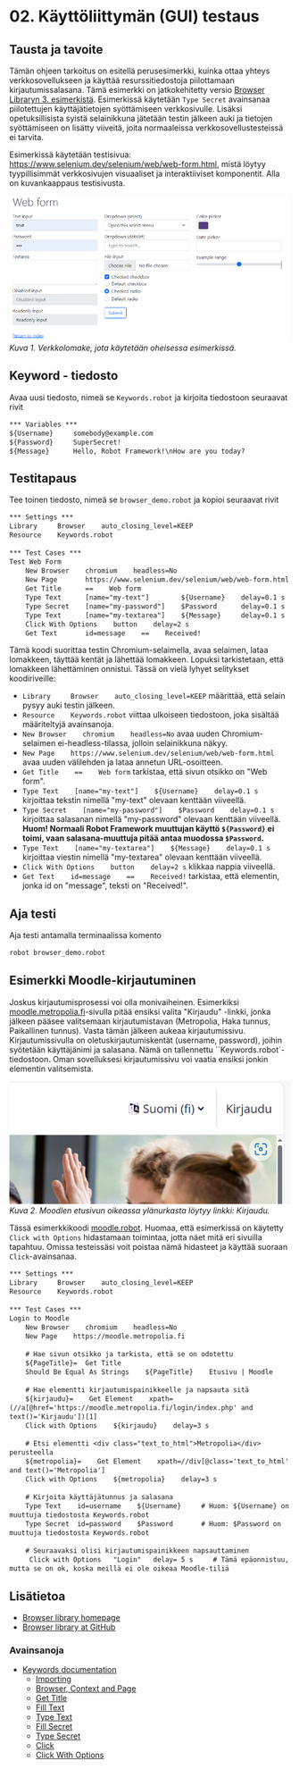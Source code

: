 # 02. Käyttöliittymän (GUI) testaus

## Tausta ja tavoite
Tämän ohjeen tarkoitus on esitellä perusesimerkki, kuinka ottaa yhteys verkkosovellukseen ja käyttää resurssitiedostoja piilottamaan kirjautumissalasana. Tämä esimerkki on jatkokehitetty versio [Browser Libraryn 3. esimerkistä](https://robotframework-browser.org/#examples). Esimerkissä käytetään `Type Secret` avainsanaa piilotettujen käyttäjätietojen syöttämiseen verkkosivulle. Lisäksi opetuksillisista syistä selainikkuna jätetään testin jälkeen auki ja tietojen syöttämiseen on lisätty viiveitä, joita normaaleissa verkkosovellustesteissä ei tarvita. 

Esimerkissä käytetään testisivua: https://www.selenium.dev/selenium/web/web-form.html, mistä löytyy tyypillisimmät verkkosivujen visuaaliset ja interaktiiviset komponentit. Alla on kuvankaappaus testisivusta. 

![Selenium Web Form Example](./kuvat/selenium_web_form.png)<br>
*Kuva 1. Verkkolomake, jota käytetään oheisessa esimerkissä.*


## Keyword - tiedosto
Avaa uusi tiedosto, nimeä se `Keywords.robot` ja kirjoita tiedostoon seuraavat rivit

```robotframework
*** Variables ***
${Username}     somebody@example.com
${Password}     SuperSecret!
${Message}      Hello, Robot Framework!\nHow are you today?
```

## Testitapaus
Tee toinen tiedosto, nimeä se `browser_demo.robot` ja kopioi seuraavat rivit

```robotframework {.line-numbers}
*** Settings ***
Library     Browser    auto_closing_level=KEEP
Resource    Keywords.robot  

*** Test Cases ***
Test Web Form
    New Browser    chromium    headless=No  
    New Page       https://www.selenium.dev/selenium/web/web-form.html 
    Get Title      ==    Web form  
    Type Text      [name="my-text"]        ${Username}    delay=0.1 s 
    Type Secret    [name="my-password"]    $Password      delay=0.1 s
    Type Text      [name="my-textarea"]    ${Message}     delay=0.1 s
    Click With Options    button    delay=2 s
    Get Text       id=message    ==    Received!
```

Tämä koodi suorittaa testin Chromium-selaimella, avaa selaimen, lataa lomakkeen, täyttää kentät ja lähettää lomakkeen. Lopuksi tarkistetaan, että lomakkeen lähettäminen onnistui. Tässä on vielä lyhyet selitykset koodiriveille:

- ```Library     Browser    auto_closing_level=KEEP``` määrittää, että selain pysyy auki testin jälkeen.
- ```Resource    Keywords.robot``` viittaa ulkoiseen tiedostoon, joka sisältää määriteltyjä avainsanoja.
- ```New Browser    chromium    headless=No```  avaa uuden Chromium-selaimen ei-headless-tilassa, jolloin selainikkuna näkyy.
- ```New Page    https://www.selenium.dev/selenium/web/web-form.html```  avaa uuden välilehden ja lataa annetun URL-osoitteen.
- ```Get Title    ==    Web form```  tarkistaa, että sivun otsikko on "Web form".
- ```Type Text    [name="my-text"]    ${Username}    delay=0.1 s```  kirjoittaa tekstin nimellä "my-text" olevaan kenttään viiveellä.
- ```Type Secret    [name="my-password"]    $Password    delay=0.1 s```  kirjoittaa salasanan nimellä "my-password" olevaan kenttään viiveellä. **Huom! Normaali Robot Framework muuttujan käyttö  `${Password}` ei toimi, vaan salasana-muuttuja pitää antaa muodossa `$Password`.**
- ```Type Text    [name="my-textarea"]    ${Message}    delay=0.1 s```  kirjoittaa viestin nimellä "my-textarea" olevaan kenttään viiveellä.
- ```Click With Options    button    delay=2 s```  klikkaa nappia viiveellä.
- ```Get Text    id=message    ==    Received!```  tarkistaa, että elementin, jonka id on "message", teksti on "Received!".
 
## Aja testi
Aja testi antamalla terminaalissa komento
```Bash
robot browser_demo.robot
```

## Esimerkki Moodle-kirjautuminen

Joskus kirjautumisprosessi voi olla monivaiheinen. Esimerkiksi [moodle.metropolia.fi](https://moodle.metropolia.fi)-sivulla pitää ensiksi valita "Kirjaudu" -linkki, jonka jälkeen pääsee valitsemaan kirjautumistavan (Metropolia, Haka tunnus, Paikallinen tunnus). Vasta tämän jälkeen aukeaa kirjautumissivu. Kirjautumissivulla on oletuskirjautumiskentät (username, password), joihin syötetään käyttäjänimi ja salasana. Nämä on tallennettu ``Keywords.robot`-tiedostoon. Oman sovelluksesi kirjautumissivu voi vaatia ensiksi jonkin elementin valitsemista. 

![Moodle etusivu ja Kirjaudu nappula](./kuvat/moodle_aloitussivu.png)<br>
*Kuva 2. Moodlen etusivun oikeassa ylänurkasta löytyy linkki: Kirjaudu.*

Tässä esimerkkikoodi [moodle.robot](./robot/moodle.robot). Huomaa, että esimerkissä on käytetty `Click with Options` hidastamaan toimintaa, jotta näet mitä eri sivuilla tapahtuu. Omissa testeissäsi voit poistaa nämä hidasteet ja käyttää suoraan `Click`-avainsanaa.

```robotframework
*** Settings ***
Library     Browser    auto_closing_level=KEEP
Resource    Keywords.robot

*** Test Cases ***
Login to Moodle
    New Browser    chromium    headless=No
    New Page    https://moodle.metropolia.fi

    # Hae sivun otsikko ja tarkista, että se on odotettu
    ${PageTitle}=  Get Title 
    Should Be Equal As Strings    ${PageTitle}    Etusivu | Moodle 
    
    # Hae elementti kirjautumispainikkeelle ja napsauta sitä
    ${kirjaudu}=    Get Element    xpath=(//a[@href='https://moodle.metropolia.fi/login/index.php' and text()='Kirjaudu'])[1]
    Click with Options    ${kirjaudu}    delay=3 s

    # Etsi elementti <div class="text_to_html">Metropolia</div> perusteella
    ${metropolia}=    Get Element    xpath=//div[@class='text_to_html' and text()='Metropolia']
    Click with Options    ${metropolia}    delay=3 s

    # Kirjoita käyttäjätunnus ja salasana
    Type Text    id=username    ${Username}     # Huom: ${Username} on muuttuja tiedostosta Keywords.robot
    Type Secret  id=password    $Password       # Huom: $Password on muuttuja tiedostosta Keywords.robot
    
    # Seuraavaksi olisi kirjautumispainikkeen napsauttaminen
     Click with Options   "Login"   delay= 5 s     # Tämä epäonnistuu, mutta se on ok, koska meillä ei ole oikeaa Moodle-tiliä
```

## Lisätietoa
- [Browser library homepage](https://robotframework-browser.org/)
- [Browser library at GitHub](https://github.com/MarketSquare/robotframework-browser)

### Avainsanoja
- [Keywords documentation](https://marketsquare.github.io/robotframework-browser/Browser.html)
  - [Importing](https://marketsquare.github.io/robotframework-browser/Browser.html?tag=BrowserControl#Importing)
  - [Browser, Context and Page](https://marketsquare.github.io/robotframework-browser/Browser.html?tag=BrowserControl#Browser%2C%20Context%20and%20Page)
  - [Get Title](https://marketsquare.github.io/robotframework-browser/Browser.html?tag=BrowserControl#Get%20Title)
  -  [Fill Text](https://marketsquare.github.io/robotframework-browser/Browser.html?tag=BrowserControl#Fill%20Text)
  -  [Type Text](https://marketsquare.github.io/robotframework-browser/Browser.html?tag=BrowserControl#Type%20Text)
  -  [Fill Secret](https://marketsquare.github.io/robotframework-browser/Browser.html?tag=BrowserControl#Fill%20Secret)
  -  [Type Secret](https://marketsquare.github.io/robotframework-browser/Browser.html?tag=PageContent#Type%20Secret)
  -  [Click](https://marketsquare.github.io/robotframework-browser/Browser.html?tag=BrowserControl#Click)
  -  [Click With Options](https://marketsquare.github.io/robotframework-browser/Browser.html?tag=BrowserControl#Click%20With%20Options)

